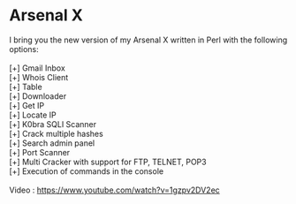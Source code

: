 # Arsenal X

I bring you the new version of my Arsenal X written in Perl with the following options:<br>
<br>
[+] Gmail Inbox<br>
[+] Whois Client<br>
[+] Table<br>
[+] Downloader<br>
[+] Get IP<br>
[+] Locate IP<br>
[+] K0bra SQLI Scanner<br>
[+] Crack multiple hashes<br>
[+] Search admin panel<br>
[+] Port Scanner<br>
[+] Multi Cracker with support for FTP, TELNET, POP3<br>
[+] Execution of commands in the console<br>
<br>
Video : https://www.youtube.com/watch?v=1gzpv2DV2ec
